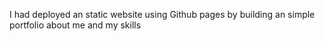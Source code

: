 I had deployed an static website using Github pages by building an simple portfolio about me and my skills
